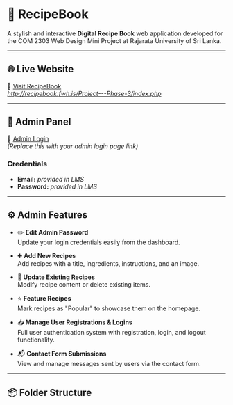 # 📖 RecipeBook

A stylish and interactive **Digital Recipe Book** web application developed for the COM 2303 Web Design Mini Project at Rajarata University of Sri Lanka.

---

## 🌐 Live Website

🔗 [Visit RecipeBook](#)  
*http://recipebook.fwh.is/Project---Phase-3/index.php*

---

## 🔐 Admin Panel

🔗 [Admin Login](#)  
*(Replace this with your admin login page link)*

### Credentials
- **Email:** *provided in LMS*
- **Password:** *provided in LMS*

---

## ⚙️ Admin Features

- ✏️ **Edit Admin Password**  
  Update your login credentials easily from the dashboard.

- ➕ **Add New Recipes**  
  Add recipes with a title, ingredients, instructions, and an image.

- 📝 **Update Existing Recipes**  
  Modify recipe content or delete existing items.

- ⭐ **Feature Recipes**  
  Mark recipes as "Popular" to showcase them on the homepage.

- 📥 **Manage User Registrations & Logins**  
  Full user authentication system with registration, login, and logout functionality.

- 📬 **Contact Form Submissions**  
  View and manage messages sent by users via the contact form.

---

## 📦 Folder Structure

